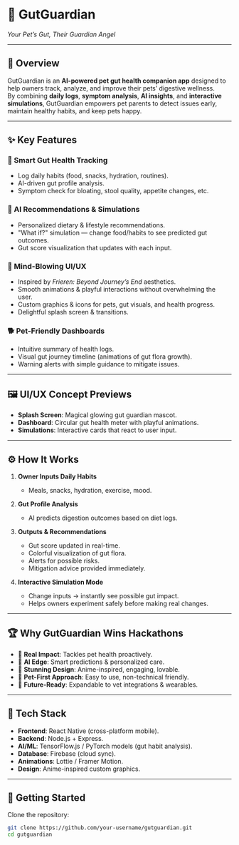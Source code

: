 # 🐾 GutGuardian  
*Your Pet’s Gut, Their Guardian Angel*  

---

## 🌟 Overview  
GutGuardian is an **AI-powered pet gut health companion app** designed to help owners track, analyze, and improve their pets’ digestive wellness.  
By combining **daily logs**, **symptom analysis**, **AI insights**, and **interactive simulations**, GutGuardian empowers pet parents to detect issues early, maintain healthy habits, and keep pets happy.  

---

## ✨ Key Features  

### 🧪 Smart Gut Health Tracking  
- Log daily habits (food, snacks, hydration, routines).  
- AI-driven gut profile analysis.  
- Symptom check for bloating, stool quality, appetite changes, etc.  

### 🧠 AI Recommendations & Simulations  
- Personalized dietary & lifestyle recommendations.  
- "What if?" simulation — change food/habits to see predicted gut outcomes.  
- Gut score visualization that updates with each input.  

### 🎨 Mind-Blowing UI/UX  
- Inspired by *Frieren: Beyond Journey’s End* aesthetics.  
- Smooth animations & playful interactions without overwhelming the user.  
- Custom graphics & icons for pets, gut visuals, and health progress.  
- Delightful splash screen & transitions.  

### 🐕 Pet-Friendly Dashboards  
- Intuitive summary of health logs.  
- Visual gut journey timeline (animations of gut flora growth).  
- Warning alerts with simple guidance to mitigate issues.  

---

## 🖼️ UI/UX Concept Previews  


- **Splash Screen**: Magical glowing gut guardian mascot.  
- **Dashboard**: Circular gut health meter with playful animations.  
- **Simulations**: Interactive cards that react to user input.  

---

## ⚙️ How It Works  

1. **Owner Inputs Daily Habits**  
   - Meals, snacks, hydration, exercise, mood.  

2. **Gut Profile Analysis**  
   - AI predicts digestion outcomes based on diet logs.  

3. **Outputs & Recommendations**  
   - Gut score updated in real-time.  
   - Colorful visualization of gut flora.  
   - Alerts for possible risks.  
   - Mitigation advice provided immediately.  

4. **Interactive Simulation Mode**  
   - Change inputs → instantly see possible gut impact.  
   - Helps owners experiment safely before making real changes.  

---

## 🏆 Why GutGuardian Wins Hackathons  

- 🎯 **Real Impact**: Tackles pet health proactively.  
- 🤖 **AI Edge**: Smart predictions & personalized care.  
- 🎨 **Stunning Design**: Anime-inspired, engaging, lovable.  
- 🐾 **Pet-First Approach**: Easy to use, non-technical friendly.  
- 🚀 **Future-Ready**: Expandable to vet integrations & wearables.  

---

## 📱 Tech Stack  

- **Frontend**: React Native (cross-platform mobile).  
- **Backend**: Node.js + Express.  
- **AI/ML**: TensorFlow.js / PyTorch models (gut habit analysis).  
- **Database**: Firebase (cloud sync).  
- **Animations**: Lottie / Framer Motion.  
- **Design**: Anime-inspired custom graphics.  

---

## 🚀 Getting Started  

Clone the repository:  
```bash
git clone https://github.com/your-username/gutguardian.git
cd gutguardian
